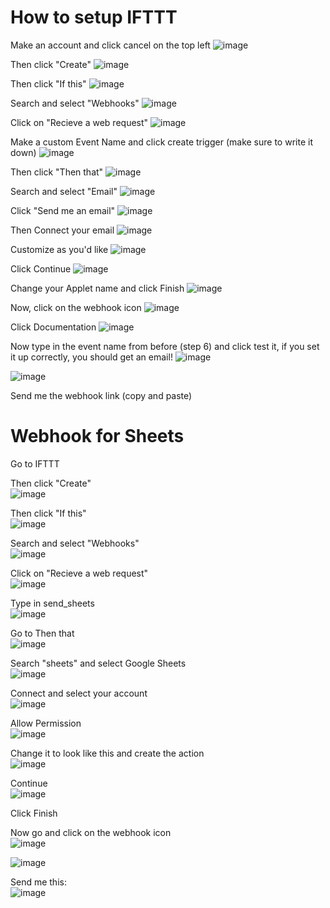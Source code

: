 # How to setup IFTTT

Make an account and click cancel on the top left
![image](https://user-images.githubusercontent.com/39455804/123494373-e8067680-d61f-11eb-88c1-0de2573a9b0e.png)

Then click "Create"
![image](https://user-images.githubusercontent.com/39455804/123494430-16845180-d620-11eb-894e-29b4a3515fa4.png)

Then click "If this"
![image](https://user-images.githubusercontent.com/39455804/123494445-29972180-d620-11eb-9505-4f7bb6439a3c.png)

Search and select "Webhooks"
![image](https://user-images.githubusercontent.com/39455804/123494480-43386900-d620-11eb-80e1-3e756db7fb6d.png)

Click on "Recieve a web request"
![image](https://user-images.githubusercontent.com/39455804/123494495-4e8b9480-d620-11eb-9647-d2bb1c36f74e.png)

Make a custom Event Name and click create trigger (make sure to write it down)
![image](https://user-images.githubusercontent.com/39455804/123494544-82ff5080-d620-11eb-9b4e-95230335daaa.png)

Then click "Then that"
![image](https://user-images.githubusercontent.com/39455804/123494624-c9ed4600-d620-11eb-993f-118dd87df8a9.png)

Search and select "Email"
![image](https://user-images.githubusercontent.com/39455804/123494615-c2c63800-d620-11eb-9d42-b0fadd6cfc0e.png)

Click "Send me an email"
![image](https://user-images.githubusercontent.com/39455804/123494643-dbcee900-d620-11eb-988c-40c3996869c1.png)

Then Connect your email
![image](https://user-images.githubusercontent.com/39455804/123494723-22244800-d621-11eb-881a-1cb2f3688999.png)

Customize as you'd like
![image](https://user-images.githubusercontent.com/39455804/123494743-30726400-d621-11eb-9f12-6f05eac7ac77.png)

Click Continue
![image](https://user-images.githubusercontent.com/39455804/123494751-3b2cf900-d621-11eb-948d-6a052cae5bd0.png)

Change your Applet name and click Finish
![image](https://user-images.githubusercontent.com/39455804/123494793-60ba0280-d621-11eb-8d88-b06ff0304818.png)

Now, click on the webhook icon
![image](https://user-images.githubusercontent.com/39455804/123494815-73343c00-d621-11eb-8a79-441d6738123a.png)

Click Documentation
![image](https://user-images.githubusercontent.com/39455804/123494824-7af3e080-d621-11eb-8bc6-30ae3a0da7b5.png)

Now type in the event name from before (step 6) and click test it, if you set it up correctly, you should get an email!
![image](https://user-images.githubusercontent.com/39455804/123494890-bdb5b880-d621-11eb-885a-dea0ec3ef72f.png)

![image](https://user-images.githubusercontent.com/39455804/123494986-15542400-d622-11eb-8195-e2e5a833b0b2.png)

Send me the webhook link (copy and paste)

# Webhook for Sheets

Go to IFTTT

Then click "Create"<br>
![image](https://user-images.githubusercontent.com/39455804/123494430-16845180-d620-11eb-894e-29b4a3515fa4.png)

Then click "If this"<br>
![image](https://user-images.githubusercontent.com/39455804/123494445-29972180-d620-11eb-9505-4f7bb6439a3c.png)

Search and select "Webhooks"<br>
![image](https://user-images.githubusercontent.com/39455804/123494480-43386900-d620-11eb-80e1-3e756db7fb6d.png)

Click on "Recieve a web request"<br>
![image](https://user-images.githubusercontent.com/39455804/123494495-4e8b9480-d620-11eb-9647-d2bb1c36f74e.png)

Type in send_sheets<br>
![image](https://user-images.githubusercontent.com/39455804/123664593-c1228d00-d837-11eb-9214-29bedb31124b.png)

Go to Then that <br>
![image](https://user-images.githubusercontent.com/39455804/123665794-e794f800-d838-11eb-82cc-11818fea9cc8.png)

Search "sheets" and select Google Sheets<br>
![image](https://user-images.githubusercontent.com/39455804/123664649-cf70a900-d837-11eb-9146-2de942fd94c7.png)

Connect and select your account<br>
![image](https://user-images.githubusercontent.com/39455804/123664743-eadbb400-d837-11eb-882f-7377890894c2.png)

Allow Permission<br>
![image](https://user-images.githubusercontent.com/39455804/123664874-0cd53680-d838-11eb-8c6f-89585bdf1248.png)

Change it to look like this and create the action<br>
![image](https://user-images.githubusercontent.com/39455804/123665049-37bf8a80-d838-11eb-8e9d-9cc84229322b.png)

Continue<br>
![image](https://user-images.githubusercontent.com/39455804/123665174-4e65e180-d838-11eb-8697-25a838cffe98.png)

Click Finish<br>

Now go and click on the webhook icon<br>
![image](https://user-images.githubusercontent.com/39455804/123665425-8ec55f80-d838-11eb-9365-de5c8043fb9c.png)
<br>

![image](https://user-images.githubusercontent.com/39455804/123665270-6c334680-d838-11eb-8e1d-25b35424c291.png)

Send me this:<br>
![image](https://user-images.githubusercontent.com/39455804/123665543-aac90100-d838-11eb-8c1e-f1525d8af1ba.png)


